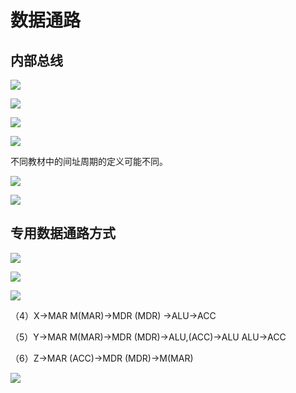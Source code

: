 # 数据通路

<!-- toc -->

## 内部总线

![](https://cdn.jsdelivr.net/gh/Rosefinch-Midsummer/MyImagesHost03/img/20240531181220.png)

![](https://cdn.jsdelivr.net/gh/Rosefinch-Midsummer/MyImagesHost03/img/20240531182633.png)

![](https://cdn.jsdelivr.net/gh/Rosefinch-Midsummer/MyImagesHost03/img/20240531183720.png)

![](https://cdn.jsdelivr.net/gh/Rosefinch-Midsummer/MyImagesHost03/img/20240531183756.png)

不同教材中的间址周期的定义可能不同。

![](https://cdn.jsdelivr.net/gh/Rosefinch-Midsummer/MyImagesHost03/img/20240531184021.png)



![](https://cdn.jsdelivr.net/gh/Rosefinch-Midsummer/MyImagesHost03/img/20240531183629.png)

## 专用数据通路方式

![](https://cdn.jsdelivr.net/gh/Rosefinch-Midsummer/MyImagesHost03/img/20240531184801.png)

![](https://cdn.jsdelivr.net/gh/Rosefinch-Midsummer/MyImagesHost03/img/20240531190014.png)

![](https://cdn.jsdelivr.net/gh/Rosefinch-Midsummer/MyImagesHost03/img/20240531190052.png)

（4）X→MAR
M(MAR)→MDR
(MDR) →ALU→ACC

（5）Y→MAR
M(MAR)→MDR
(MDR)→ALU,(ACC)→ALU
ALU→ACC

（6）Z→MAR
(ACC)→MDR
(MDR)→M(MAR)


![](https://cdn.jsdelivr.net/gh/Rosefinch-Midsummer/MyImagesHost03/img/20240531185844.png)